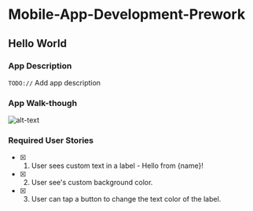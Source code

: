 # Mobile-App-Development-Prework


## Hello World

### App Description
`TODO://` Add app description

### App Walk-though


![alt-text](http://g.recordit.co/0jecpbvXew.gif)


### Required User Stories
- [x] 1. User sees custom text in a label - Hello from {name}!
- [x] 2. User see's custom background color.
- [x] 3. User can tap a button to change the text color of the label.
